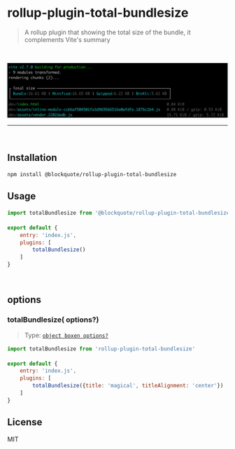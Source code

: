 # rollup-plugin-total-bundlesize

> A rollup plugin that showing the total size of the bundle, it complements Vite's summary

<br>

![reporter example](./screen.png)

<hr>
<br>

## Installation

```
npm install @blockquote/rollup-plugin-total-bundlesize
```

## Usage

```js
import totalBundlesize from '@blockquote/rollup-plugin-total-bundlesize'

export default {
    entry: 'index.js',
    plugins: [
        totalBundlesize()
    ]
}
```
<br>

## options

### totalBundlesize( options?)

> Type: [`object boxen options?`](https://github.com/sindresorhus/boxen#options)

```js
import totalBundlesize from 'rollup-plugin-total-bundlesize'

export default {
    entry: 'index.js',
    plugins: [
        totalBundlesize({title: 'magical', titleAlignment: 'center'})
    ]
}
````

## License

MIT
